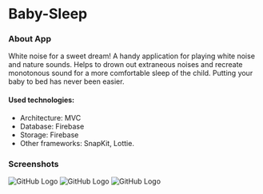 # Baby-Sleep

### About App
White noise for a sweet dream!
A handy application for playing white noise and nature sounds. Helps to drown out extraneous noises and recreate monotonous sound for a more comfortable sleep of the child. Putting your baby to bed has never been easier.

#### Used technologies:
* Architecture: MVC
* Database: Firebase
* Storage: Firebase
* Other frameworks: SnapKit, Lottie.
### Screenshots
![GitHub Logo](https://sun9-31.userapi.com/qaYaF5oLNc1EyphzQ3llRvazE3_iQt_8Jn92Qw/1ODppwDVLjM.jpg) ![GitHub Logo](https://sun9-29.userapi.com/R_BLGa0VRdTEe3BOR4QdaH8EYC2NkXXbXshmRA/YASKuy77I68.jpg) ![GitHub Logo](https://sun9-41.userapi.com/nSHEJbJmlFCkt2U0YQo4ybzm0BF3yc_-HtpWTQ/8AuvcTiO_Lw.jpg)  
